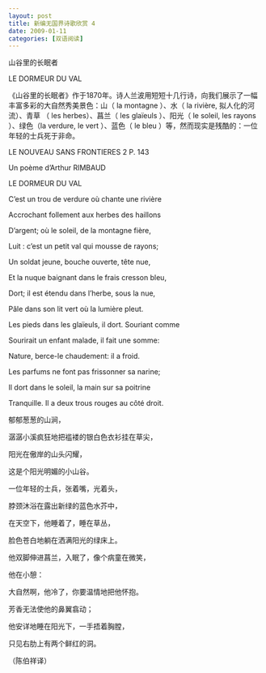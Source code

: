 ```yaml
---
layout: post
title: 新编无国界诗歌欣赏 4
date: 2009-01-11
categories: [双语阅读]  
---
```


山谷里的长眠者

LE DORMEUR DU VAL

《山谷里的长眠者》作于1870年。诗人兰波用短短十几行诗，向我们展示了一幅丰富多彩的大自然秀美景色：山（ la montagne ）、水（ la rivière, 拟人化的河流）、青草 （ les herbes）、菖兰（ les glaïeuls ）、阳光（ le soleil, les rayons ）、绿色（la verdure, le vert ）、蓝色（ le bleu ）等，然而现实是残酷的：一位年轻的士兵死于非命。



LE NOUVEAU SANS FRONTIERES 2 P. 143

Un poème d’Arthur RIMBAUD



LE DORMEUR DU VAL



C’est un trou de verdure où chante une rivière

Accrochant follement aux herbes des haillons

D’argent; où le soleil, de la montagne fière,

Luit : c’est un petit val qui mousse de rayons;



Un soldat jeune, bouche ouverte, tête nue,

Et la nuque baignant dans le frais cresson bleu,

Dort; il est étendu dans l’herbe, sous la nue,

Pâle dans son lit vert où la lumière pleut.



Les pieds dans les glaïeuls, il dort. Souriant comme

Sourirait un enfant malade, il fait une somme:

Nature, berce-le chaudement: il a froid.



Les parfums ne font pas frissonner sa narine;

Il dort dans le soleil, la main sur sa poitrine

Tranquille. Il a deux trous rouges au côté droit.

郁郁葱葱的山涧，

潺潺小溪疯狂地把褴褛的银白色衣衫挂在草尖，

阳光在傲岸的山头闪耀，

这是个阳光明媚的小山谷。

一位年轻的士兵，张着嘴，光着头，

脖颈沐浴在露出新绿的蓝色水芥中，

在天空下，他睡着了，睡在草丛，

脸色苍白地躺在洒满阳光的绿床上。

他双脚伸进菖兰，入眠了，像个病童在微笑，

他在小憩：

大自然啊，他冷了，你要温情地把他怀抱。

芳香无法使他的鼻翼翕动；

他安详地睡在阳光下，一手捂着胸膛，

只见右肋上有两个鲜红的洞。

（陈伯祥译）
